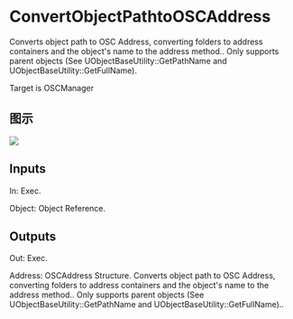 # ConvertObjectPathtoOSCAddress

Converts object path to OSC Address, converting folders to address containers and the object's name to the address method.. Only supports parent objects (See UObjectBaseUtility::GetPathName and UObjectBaseUtility::GetFullName).

Target is OSCManager

## 图示

![]($-20221218-18052044.png)

## Inputs

In: Exec.

Object: Object Reference.  

## Outputs

Out: Exec.

Address: OSCAddress Structure. Converts object path to OSC Address, converting folders to address containers and the object's name to the address method.. Only supports parent objects (See UObjectBaseUtility::GetPathName and UObjectBaseUtility::GetFullName)..

